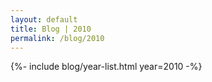 ```yaml
---
layout: default
title: Blog | 2010
permalink: /blog/2010
---
```


{%- include blog/year-list.html year=2010 -%}